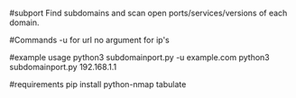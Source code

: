 #subport
Find subdomains and scan open ports/services/versions of each domain.

#Commands
-u for url
no argument for ip's 

#example usage
python3 subdomainport.py -u example.com
python3 subdomainport.py 192.168.1.1

#requirements
pip install python-nmap tabulate
